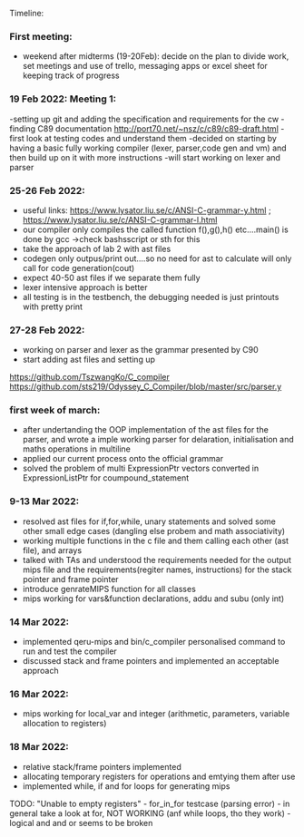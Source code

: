 Timeline:

### First meeting: 
- weekend after midterms (19-20Feb): decide on the plan to divide work, set meetings and use of trello, messaging apps or excel sheet for keeping track of progress

### 19 Feb 2022: Meeting 1:
-setting up git and adding the specification and requirements for the cw
-finding C89 documentation http://port70.net/~nsz/c/c89/c89-draft.html
-first look at testing codes and understand them
-decided on starting by having a basic fully working compiler (lexer, parser,code gen and vm) and then build up on it with more instructions
-will start working on lexer and parser
  
### 25-26 Feb 2022:
- useful links: https://www.lysator.liu.se/c/ANSI-C-grammar-y.html ; https://www.lysator.liu.se/c/ANSI-C-grammar-l.html
- our compiler only compiles the called function f(),g(),h() etc....main() is done by gcc ->check bashsscript or sth for this
- take the approach of lab 2 with ast files
- codegen only outpus/print out....so no need for ast to calculate will only call for code generation(cout)
- expect 40-50 ast files if we separate them fully
- lexer intensive approach is better
- all testing is in the testbench, the debugging needed is just printouts with pretty print

### 27-28 Feb 2022:
- working on parser and lexer as the grammar presented by C90
- start adding ast files and setting up 

https://github.com/TszwangKo/C_compiler
https://github.com/sts219/Odyssey_C_Compiler/blob/master/src/parser.y

### first week of march:
- after undertanding the OOP implementation of the ast files for the parser, and wrote a imple working parser for delaration, initialisation and maths operations in multiline
- applied our current process onto the official grammar 
- solved the problem of multi ExpressionPtr vectors converted in ExpressionListPtr for coumpound_statement

### 9-13 Mar 2022:
- resolved ast files for if,for,while, unary statements and solved some other small edge cases (dangling else probem and math associativity)
- working multiple functions in the c file and them calling each other (ast file), and arrays
- talked with TAs and understood the requirements needed for the output mips file and the requirements(regiter names, instructions) for the stack pointer and frame pointer
- introduce genrateMIPS function for all classes
- mips working for vars&function declarations, addu and subu (only int)

### 14 Mar 2022:
- implemented qeru-mips and bin/c_compiler personalised command to run and test the compiler
- discussed stack and frame pointers and implemented an acceptable approach

### 16 Mar 2022:
- mips working for local_var and integer (arithmetic, parameters, variable allocation to registers)

### 18 Mar 2022:
- relative stack/frame pointers implemented
- allocating temporary registers for operations and emtying them after use
- implemented while, if and for loops for generating mips

TODO: "Unable to empty registers" - for_in_for testcase (parsing error)
        - in general take a look at for, NOT WORKING (anf while loops, tho they work)
        - logical and and or seems to be broken 